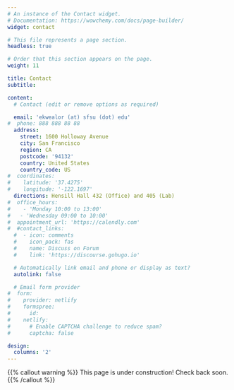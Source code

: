 ```yaml
---
# An instance of the Contact widget.
# Documentation: https://wowchemy.com/docs/page-builder/
widget: contact

# This file represents a page section.
headless: true

# Order that this section appears on the page.
weight: 11

title: Contact
subtitle: 

content:
  # Contact (edit or remove options as required)

  email: 'ekwealor (at) sfsu (dot) edu'
#  phone: 888 888 88 88
  address:
    street: 1600 Holloway Avenue
    city: San Francisco
    region: CA
    postcode: '94132'
    country: United States
    country_code: US
#  coordinates:
#    latitude: '37.4275'
#    longitude: '-122.1697'
  directions: Hensill Hall 432 (Office) and 405 (Lab)
#  office_hours:
#    - 'Monday 10:00 to 13:00'
#   - 'Wednesday 09:00 to 10:00'
#  appointment_url: 'https://calendly.com'
#  #contact_links:
  #  - icon: comments
  #    icon_pack: fas
  #    name: Discuss on Forum
  #    link: 'https://discourse.gohugo.io'

  # Automatically link email and phone or display as text?
  autolink: false

  # Email form provider
#  form:
#    provider: netlify
#    formspree:
#      id:
#    netlify:
#      # Enable CAPTCHA challenge to reduce spam?
#      captcha: false

design:
  columns: '2'
---
```


{{% callout warning %}}
This page is under construction! Check back soon.
{{% /callout %}}

